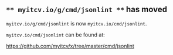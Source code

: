 ## `** myitcv.io/g/cmd/jsonlint **` has moved

`myitcv.io/g/cmd/jsonlint` is now `myitcv.io/cmd/jsonlint`.

`myitcv.io/cmd/jsonlint` can be found at:

https://github.com/myitcv/x/tree/master/cmd/jsonlint
